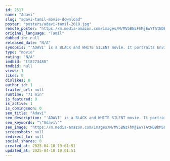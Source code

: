 ```yaml
---
id: 2517
name: "Adavi"
slug: "adavi-tamil-movie-download"
poster: "posters/adavi-tamil-2018.jpg"
remote_poster: "https://m.media-amazon.com/images/M/MV5BNzFhMjEwYTAtNDBhMS00YjBiLTliOWEtNWE1NzdkODAyM2YzXkEyXkFqcGdeQXVyNzIzMTExNjM@._V1_SX300.jpg"
original_language: "Tamil"
dubbed_in: null
released_date: "N/A"
synopsis: "'ADAVI' is a BLACK and WHITE SILENT movie. It portraits Environment Conservation and Tribal life."
type: "movie"
rating: "N/A"
imdbid: "tt8273488"
tmdbid: null
views: 1
likes: 0
dislikes: 0
author_id: 1
trailer_url: null
runtime: "71 min"
is_featured: 0
is_active: 1
is_comingsoon: 0
seo_title: "Adavi"
seo_description: "'ADAVI' is a BLACK and WHITE SILENT movie. It portraits Environment Conservation and Tribal life."
seo_keywords: "\"Adavi\""
seo_image: "https://m.media-amazon.com/images/M/MV5BNzFhMjEwYTAtNDBhMS00YjBiLTliOWEtNWE1NzdkODAyM2YzXkEyXkFqcGdeQXVyNzIzMTExNjM@._V1_SX300.jpg"
screenshots: null
redirect_to: null
social_shares: 0
created_at: 2025-04-10 19:01:51
updated_at: 2025-04-10 19:01:51
---
```


